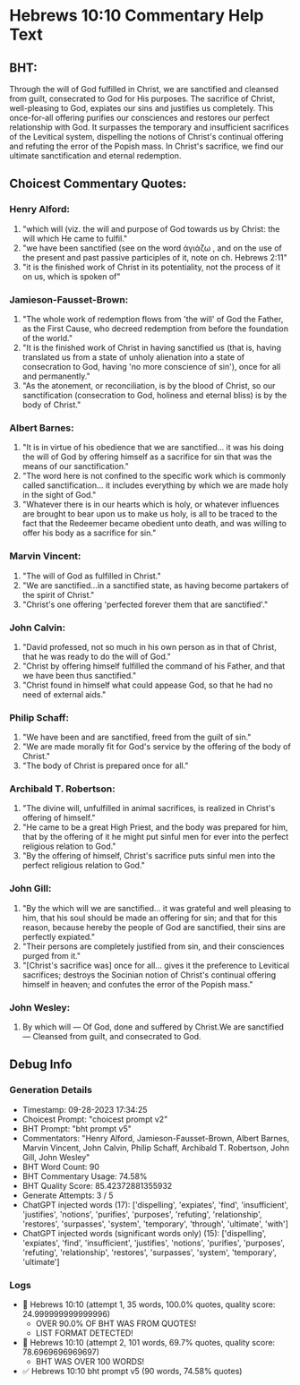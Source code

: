 # Hebrews 10:10 Commentary Help Text

## BHT:
Through the will of God fulfilled in Christ, we are sanctified and cleansed from guilt, consecrated to God for His purposes. The sacrifice of Christ, well-pleasing to God, expiates our sins and justifies us completely. This once-for-all offering purifies our consciences and restores our perfect relationship with God. It surpasses the temporary and insufficient sacrifices of the Levitical system, dispelling the notions of Christ's continual offering and refuting the error of the Popish mass. In Christ's sacrifice, we find our ultimate sanctification and eternal redemption.

## Choicest Commentary Quotes:
### Henry Alford:
1. "which will (viz. the will and purpose of God towards us by Christ: the will which He came to fulfil."
2. "we have been sanctified (see on the word  ἁγιάζω , and on the use of the present and past passive participles of it, note on ch. Hebrews 2:11"
3. "it is the finished work of Christ in its potentiality, not the process of it on us, which is spoken of"

### Jamieson-Fausset-Brown:
1. "The whole work of redemption flows from 'the will' of God the Father, as the First Cause, who decreed redemption from before the foundation of the world."
2. "It is the finished work of Christ in having sanctified us (that is, having translated us from a state of unholy alienation into a state of consecration to God, having 'no more conscience of sin'), once for all and permanently."
3. "As the atonement, or reconciliation, is by the blood of Christ, so our sanctification (consecration to God, holiness and eternal bliss) is by the body of Christ."

### Albert Barnes:
1. "It is in virtue of his obedience that we are sanctified... it was his doing the will of God by offering himself as a sacrifice for sin that was the means of our sanctification."
2. "The word here is not confined to the specific work which is commonly called sanctification... it includes everything by which we are made holy in the sight of God."
3. "Whatever there is in our hearts which is holy, or whatever influences are brought to bear upon us to make us holy, is all to be traced to the fact that the Redeemer became obedient unto death, and was willing to offer his body as a sacrifice for sin."

### Marvin Vincent:
1. "The will of God as fulfilled in Christ."
2. "We are sanctified...in a sanctified state, as having become partakers of the spirit of Christ."
3. "Christ's one offering 'perfected forever them that are sanctified'."

### John Calvin:
1. "David professed, not so much in his own person as in that of Christ, that he was ready to do the will of God."
2. "Christ by offering himself fulfilled the command of his Father, and that we have been thus sanctified."
3. "Christ found in himself what could appease God, so that he had no need of external aids."

### Philip Schaff:
1. "We have been and are sanctified, freed from the guilt of sin." 
2. "We are made morally fit for God's service by the offering of the body of Christ."
3. "The body of Christ is prepared once for all."

### Archibald T. Robertson:
1. "The divine will, unfulfilled in animal sacrifices, is realized in Christ's offering of himself."
2. "He came to be a great High Priest, and the body was prepared for him, that by the offering of it he might put sinful men for ever into the perfect religious relation to God."
3. "By the offering of himself, Christ's sacrifice puts sinful men into the perfect religious relation to God."

### John Gill:
1. "By the which will we are sanctified... it was grateful and well pleasing to him, that his soul should be made an offering for sin; and that for this reason, because hereby the people of God are sanctified, their sins are perfectly expiated."
2. "Their persons are completely justified from sin, and their consciences purged from it."
3. "[Christ's sacrifice was] once for all... gives it the preference to Levitical sacrifices; destroys the Socinian notion of Christ's continual offering himself in heaven; and confutes the error of the Popish mass."

### John Wesley:
1. By which will — Of God, done and suffered by Christ.We are sanctified — Cleansed from guilt, and consecrated to God.


## Debug Info
### Generation Details
- Timestamp: 09-28-2023 17:34:25
- Choicest Prompt: "choicest prompt v2"
- BHT Prompt: "bht prompt v5"
- Commentators: "Henry Alford, Jamieson-Fausset-Brown, Albert Barnes, Marvin Vincent, John Calvin, Philip Schaff, Archibald T. Robertson, John Gill, John Wesley"
- BHT Word Count: 90
- BHT Commentary Usage: 74.58%
- BHT Quality Score: 85.42372881355932
- Generate Attempts: 3 / 5
- ChatGPT injected words (17):
	['dispelling', 'expiates', 'find', 'insufficient', 'justifies', 'notions', 'purifies', 'purposes', 'refuting', 'relationship', 'restores', 'surpasses', 'system', 'temporary', 'through', 'ultimate', 'with']
- ChatGPT injected words (significant words only) (15):
	['dispelling', 'expiates', 'find', 'insufficient', 'justifies', 'notions', 'purifies', 'purposes', 'refuting', 'relationship', 'restores', 'surpasses', 'system', 'temporary', 'ultimate']

### Logs
- 🔄 Hebrews 10:10 (attempt 1, 35 words, 100.0% quotes, quality score: 24.999999999999996) 
	- OVER 90.0% OF BHT WAS FROM QUOTES! 
	- LIST FORMAT DETECTED!
- 🔄 Hebrews 10:10 (attempt 2, 101 words, 69.7% quotes, quality score: 78.6969696969697) 
	- BHT WAS OVER 100 WORDS!
- ✅ Hebrews 10:10 bht prompt v5 (90 words, 74.58% quotes)